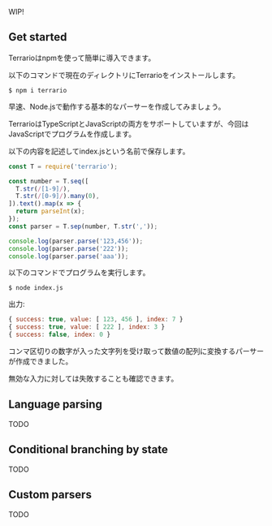 WIP!

## Get started

Terrarioはnpmを使って簡単に導入できます。

以下のコマンドで現在のディレクトリにTerrarioをインストールします。
```
$ npm i terrario
```

早速、Node.jsで動作する基本的なパーサーを作成してみましょう。

TerrarioはTypeScriptとJavaScriptの両方をサポートしていますが、今回はJavaScriptでプログラムを作成します。

以下の内容を記述してindex.jsという名前で保存します。
```js
const T = require('terrario');

const number = T.seq([
  T.str(/[1-9]/),
  T.str(/[0-9]/).many(0),
]).text().map(x => {
  return parseInt(x);
});
const parser = T.sep(number, T.str(','));

console.log(parser.parse('123,456'));
console.log(parser.parse('222'));
console.log(parser.parse('aaa'));
```

以下のコマンドでプログラムを実行します。
```
$ node index.js
```

出力:
```js
{ success: true, value: [ 123, 456 ], index: 7 }
{ success: true, value: [ 222 ], index: 3 }
{ success: false, index: 0 }
```

コンマ区切りの数字が入った文字列を受け取って数値の配列に変換するパーサーが作成できました。

無効な入力に対しては失敗することも確認できます。

## Language parsing
TODO

## Conditional branching by state
TODO

## Custom parsers
TODO
